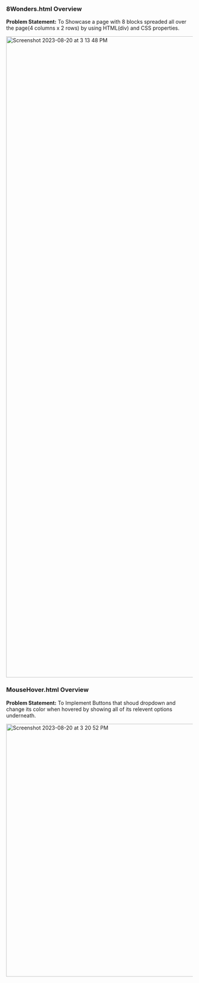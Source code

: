 ### 8Wonders.html Overview 
**Problem Statement:** To Showcase a page with 8 blocks spreaded all over the page(4 columns x 2 rows) by using HTML(div) and CSS properties.

<img width="1727" alt="Screenshot 2023-08-20 at 3 13 48 PM" src="https://github.com/Aadityabrt/Assignments_GS2645/assets/79390836/d19b10ff-69cd-4448-b224-83f0dd37ab41">


### MouseHover.html Overview
**Problem Statement:** To Implement Buttons that shoud dropdown and change its color when hovered by showing all of its relevent options underneath.

<img width="681" alt="Screenshot 2023-08-20 at 3 20 52 PM" src="https://github.com/Aadityabrt/Assignments_GS2645/assets/79390836/9a4a4704-843b-4cbf-909a-27ad40a29481">


